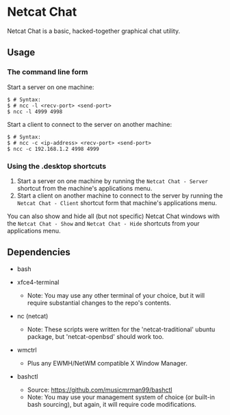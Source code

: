 Netcat Chat
====================

Netcat Chat is a basic, hacked-together graphical chat utility.

Usage
--------------------

### The command line form
Start a server on one machine:
```
$ # Syntax:
$ # ncc -l <recv-port> <send-port>
$ ncc -l 4999 4998
```

Start a client to connect to the server on another machine:
```
$ # Syntax:
$ # ncc -c <ip-address> <recv-port> <send-port>
$ ncc -c 192.168.1.2 4998 4999
```

### Using the .desktop shortcuts
1. Start a server on one machine by running the `Netcat Chat - Server` shortcut from the machine's applications menu.
2. Start a client on another machine to connect to the server by running the `Netcat Chat - Client` shortcut form that machine's applications menu.

You can also show and hide all (but not specific) Netcat Chat windows with the `Netcat Chat - Show` and `Netcat Chat - Hide` shortcuts from your applications menu.

Dependencies
--------------------

- bash

- xfce4-terminal
  - Note: You may use any other terminal of your choice, but it will require substantial changes to the repo's contents.

- nc (netcat)
  - Note: These scripts were written for the 'netcat-traditional' ubuntu package, but 'netcat-openbsd' should work too.

- wmctrl
  - Plus any EWMH/NetWM compatible X Window Manager.

- bashctl
  - Source: https://github.com/musicmrman99/bashctl
  - Note: You may use your management system of choice (or built-in bash sourcing), but again, it will require code modifications.
